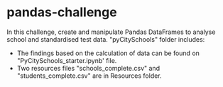 # pandas-challenge
In this challenge, create and manipulate Pandas DataFrames to analyse school and standardised test data.
  "pyCitySchools" folder includes:
- The findings based on the calculation of data can be found on "PyCitySchools_starter.ipynb' file.
- Two resources files "schools_complete.csv" and "students_complete.csv" are in Resources folder.
